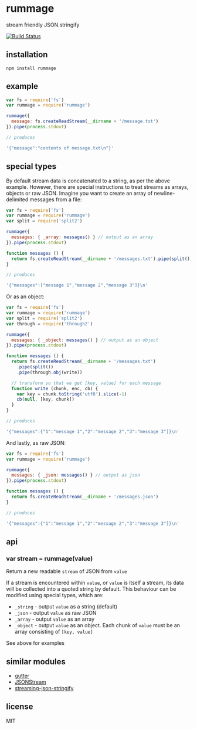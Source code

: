 # rummage

stream friendly JSON.stringify

[![Build Status](https://travis-ci.org/callum/rummage.svg?branch=master)](https://travis-ci.org/callum/rummage)

## installation

```
npm install rummage
```

## example

```js
var fs = require('fs')
var rummage = require('rummage')

rummage({
  message: fs.createReadStream(__dirname + '/message.txt')
}).pipe(process.stdout)

// produces

'{"message":"contents of message.txt\n"}'
```

## special types

By default stream data is concatenated to a string, as per the above example. However, there are special instructions to treat streams as arrays, objects or raw JSON. Imagine you want to create an array of newline-delimited messages from a file:

```js
var fs = require('fs')
var rummage = require('rummage')
var split = require('split2')

rummage({
  messages: { _array: messages() } // output as an array
}).pipe(process.stdout)

function messages () {
  return fs.createReadStream(__dirname + '/messages.txt').pipe(split())
}

// produces

'{"messages":["message 1","message 2","message 3"]}\n'
```

Or as an object:

```js
var fs = require('fs')
var rummage = require('rummage')
var split = require('split2')
var through = require('through2')

rummage({
  messages: { _object: messages() } // output as an object
}).pipe(process.stdout)

function messages () {
  return fs.createReadStream(__dirname + '/messages.txt')
    .pipe(split())
    .pipe(through.obj(write))

  // transform so that we get [key, value] for each message
  function write (chunk, enc, cb) {
    var key = chunk.toString('utf8').slice(-1)
    cb(null, [key, chunk])
  }
}

// produces

'{"messages":{"1":"message 1","2":"message 2","3":"message 3"]}\n'
```

And lastly, as raw JSON:

```js
var fs = require('fs')
var rummage = require('rummage')

rummage({
  messages: { _json: messages() } // output as json
}).pipe(process.stdout)

function messages () {
  return fs.createReadStream(__dirname + '/messages.json')
}

// produces

'{"messages":{"1":"message 1","2":"message 2","3":"message 3"]}\n'
```

## api

### var stream = rummage(value)

Return a new readable `stream` of JSON from `value`

If a stream is encountered within `value`, or `value` is itself a stream, its data will be collected into a quoted string by default. This behaviour can be modified using special types, which are:

- `_string` - output `value` as a string (default)
- `_json` - output `value` as raw JSON
- `_array` - output `value` as an array
- `_object` - output `value` as an object. Each chunk of `value` must be an array consisting of `[key, value]`

See above for examples

## similar modules

- [gutter](https://www.npmjs.com/package/gutter)
- [JSONStream](https://www.npmjs.com/package/JSONStream)
- [streaming-json-stringify](https://www.npmjs.com/package/streaming-json-stringify)

## license

MIT
